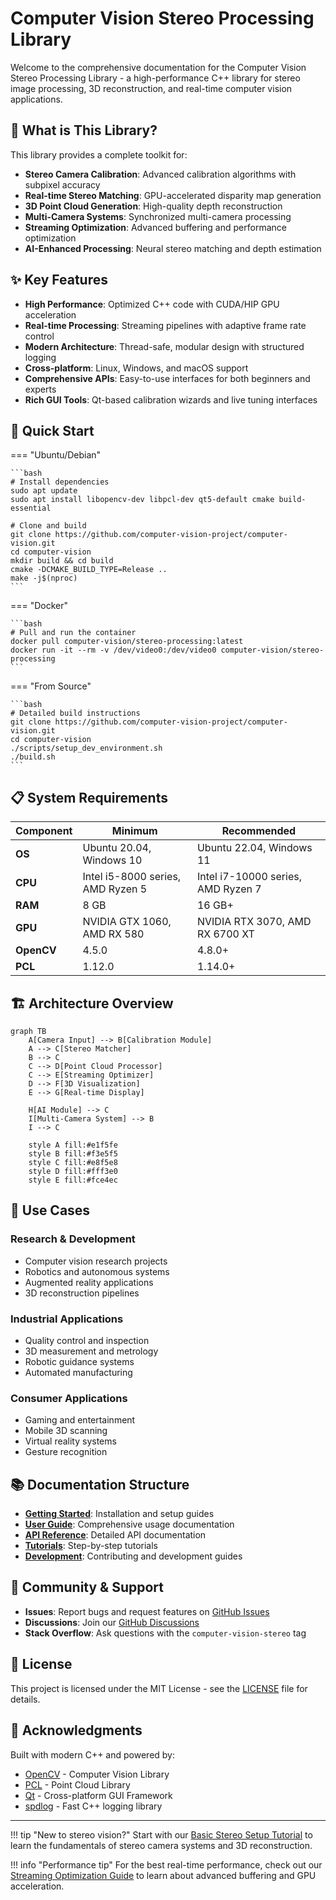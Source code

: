 # Computer Vision Stereo Processing Library

Welcome to the comprehensive documentation for the Computer Vision Stereo Processing Library - a high-performance C++ library for stereo image processing, 3D reconstruction, and real-time computer vision applications.

## 🎯 What is This Library?

This library provides a complete toolkit for:

- **Stereo Camera Calibration**: Advanced calibration algorithms with subpixel accuracy
- **Real-time Stereo Matching**: GPU-accelerated disparity map generation
- **3D Point Cloud Generation**: High-quality depth reconstruction
- **Multi-Camera Systems**: Synchronized multi-camera processing
- **Streaming Optimization**: Advanced buffering and performance optimization
- **AI-Enhanced Processing**: Neural stereo matching and depth estimation

## ✨ Key Features

- **High Performance**: Optimized C++ code with CUDA/HIP GPU acceleration
- **Real-time Processing**: Streaming pipelines with adaptive frame rate control
- **Modern Architecture**: Thread-safe, modular design with structured logging
- **Cross-platform**: Linux, Windows, and macOS support
- **Comprehensive APIs**: Easy-to-use interfaces for both beginners and experts
- **Rich GUI Tools**: Qt-based calibration wizards and live tuning interfaces

## 🚀 Quick Start

=== "Ubuntu/Debian"

    ```bash
    # Install dependencies
    sudo apt update
    sudo apt install libopencv-dev libpcl-dev qt5-default cmake build-essential

    # Clone and build
    git clone https://github.com/computer-vision-project/computer-vision.git
    cd computer-vision
    mkdir build && cd build
    cmake -DCMAKE_BUILD_TYPE=Release ..
    make -j$(nproc)
    ```

=== "Docker"

    ```bash
    # Pull and run the container
    docker pull computer-vision/stereo-processing:latest
    docker run -it --rm -v /dev/video0:/dev/video0 computer-vision/stereo-processing
    ```

=== "From Source"

    ```bash
    # Detailed build instructions
    git clone https://github.com/computer-vision-project/computer-vision.git
    cd computer-vision
    ./scripts/setup_dev_environment.sh
    ./build.sh
    ```

## 📋 System Requirements

| Component | Minimum | Recommended |
|-----------|---------|-------------|
| **OS** | Ubuntu 20.04, Windows 10 | Ubuntu 22.04, Windows 11 |
| **CPU** | Intel i5-8000 series, AMD Ryzen 5 | Intel i7-10000 series, AMD Ryzen 7 |
| **RAM** | 8 GB | 16 GB+ |
| **GPU** | NVIDIA GTX 1060, AMD RX 580 | NVIDIA RTX 3070, AMD RX 6700 XT |
| **OpenCV** | 4.5.0 | 4.8.0+ |
| **PCL** | 1.12.0 | 1.14.0+ |

## 🏗 Architecture Overview

    graph TB
        A[Camera Input] --> B[Calibration Module]
        A --> C[Stereo Matcher]
        B --> C
        C --> D[Point Cloud Processor]
        C --> E[Streaming Optimizer]
        D --> F[3D Visualization]
        E --> G[Real-time Display]

        H[AI Module] --> C
        I[Multi-Camera System] --> B
        I --> C

        style A fill:#e1f5fe
        style B fill:#f3e5f5
        style C fill:#e8f5e8
        style D fill:#fff3e0
        style E fill:#fce4ec

## 🎯 Use Cases

### Research & Development

- Computer vision research projects
- Robotics and autonomous systems
- Augmented reality applications
- 3D reconstruction pipelines

### Industrial Applications

- Quality control and inspection
- 3D measurement and metrology
- Robotic guidance systems
- Automated manufacturing

### Consumer Applications

- Gaming and entertainment
- Mobile 3D scanning
- Virtual reality systems
- Gesture recognition

## 📚 Documentation Structure

- **[Getting Started](getting-started/quick-start.md)**: Installation and setup guides
- **[User Guide](user-guide/overview.md)**: Comprehensive usage documentation
- **[API Reference](api/core.md)**: Detailed API documentation
- **[Tutorials](tutorials/basic-stereo.md)**: Step-by-step tutorials
- **[Development](development/contributing.md)**: Contributing and development guides

## 🤝 Community & Support

- **Issues**: Report bugs and request features on [GitHub Issues](https://github.com/computer-vision-project/computer-vision/issues)
- **Discussions**: Join our [GitHub Discussions](https://github.com/computer-vision-project/computer-vision/discussions)
- **Stack Overflow**: Ask questions with the `computer-vision-stereo` tag

## 📄 License

This project is licensed under the MIT License - see the [LICENSE](https://github.com/computer-vision-project/computer-vision/blob/main/LICENSE) file for details.

## 🙏 Acknowledgments

Built with modern C++ and powered by:

- [OpenCV](https://opencv.org/) - Computer Vision Library
- [PCL](https://pointclouds.org/) - Point Cloud Library
- [Qt](https://www.qt.io/) - Cross-platform GUI Framework
- [spdlog](https://github.com/gabime/spdlog) - Fast C++ logging library

---

!!! tip "New to stereo vision?"
    Start with our [Basic Stereo Setup Tutorial](tutorials/basic-stereo.md) to learn the fundamentals of stereo camera systems and 3D reconstruction.

!!! info "Performance tip"
    For the best real-time performance, check out our [Streaming Optimization Guide](user-guide/streaming.md) to learn about advanced buffering and GPU acceleration.
